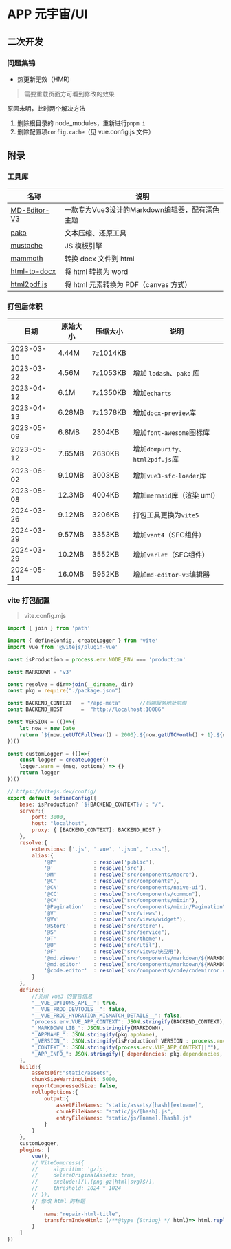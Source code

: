 # APP 元宇宙/UI

## 二次开发

### 问题集锦

* 热更新无效（HMR）
> 需要重载页面方可看到修改的效果

原因未明，此时两个解决方法

1. 删除根目录的 node_modules，重新进行`pnpm i`
2. 删除配置项`config.cache`（见 vue.config.js 文件）

## 附录

### 工具库

名称|说明
-|-
[MD-Editor-V3](https://github.com/imzbf/md-editor-v3)|一款专为Vue3设计的Markdown编辑器，配有深色主题
[pako](http://nodeca.github.io/pako)|文本压缩、还原工具
[mustache](https://github.com/janl/mustache.js)|JS 模板引擎
[mammoth](https://github.com/mwilliamson/mammoth.js)|转换 docx 文件到 html
[html-to-docx](https://github.com/privateOmega/html-to-docx)|将 html 转换为 word
[html2pdf.js](https://github.com/eKoopmans/html2pdf.js)|将 html 元素转换为 PDF（canvas 方式）

### 打包后体积

日期|原始大小|压缩大小|说明
-|-|-|-
2023-03-10|4.44M|`7z`1014KB|
2023-03-22|4.56M|`7z`1053KB|增加 `lodash`、`pako` 库
2023-04-12|6.1M|`7z`1350KB|增加`echarts`
2023-04-13|6.28MB|`7z`1378KB|增加`docx-preview`库
2023-05-09|6.8MB|2304KB|增加`font-awesome`图标库
2023-05-12|7.65MB|2630KB|增加`dompurify`、`html2pdf.js`库
2023-06-02|9.10MB|3003KB|增加`vue3-sfc-loader`库
2023-08-08|12.3MB|4004KB|增加`mermaid`库（渲染 uml）
2024-03-26|9.12MB|3206KB|打包工具更换为`vite5`
2024-03-29|9.57MB|3353KB|增加`vant4`（SFC组件）
2024-03-29|10.2MB|3552KB|增加`varlet`（SFC组件）
2024-05-14|16.0MB|5952KB|增加`md-editor-v3`编辑器

### vite 打包配置
> vite.config.mjs

```js
import { join } from 'path'

import { defineConfig, createLogger } from 'vite'
import vue from '@vitejs/plugin-vue'

const isProduction = process.env.NODE_ENV === 'production'

const MARKDOWN = 'v3'

const resolve = dir=>join(__dirname, dir)
const pkg = require("./package.json")

const BACKEND_CONTEXT   = "/app-meta"      //后端服务地址前缀
const BACKEND_HOST      =  "http://localhost:10086"

const VERSION = (()=>{
    let now = new Date
    return `${now.getUTCFullYear() - 2000}.${now.getUTCMonth() + 1}.${now.getUTCDate()}`
})()

const customLogger = (()=>{
    const logger = createLogger()
    logger.warn = (msg, options) => {}
    return logger
})()

// https://vitejs.dev/config/
export default defineConfig({
    base: isProduction? `${BACKEND_CONTEXT}/`: "/",
    server:{
        port: 3000,
        host: "localhost",
        proxy: { [BACKEND_CONTEXT]: BACKEND_HOST }
    },
    resolve:{
        extensions: ['.js', '.vue', '.json', ".css"],
        alias:{
            '@P'            : resolve('public'),
            '@'             : resolve('src'),                               //代码目录
            '@M'            : resolve("src/components/macro"),              //宏组件
            '@C'            : resolve("src/components"),                    //常用组件
            '@CN'           : resolve("src/components/naive-ui"),           //常用组件（适配 NaiveUI）
            '@CC'           : resolve("src/components/common"),             //常用组件（通用）
            '@CM'           : resolve("src/components/mixin"),              //mixin 组件
            '@Pagination'   : resolve("src/components/mixin/Pagination"),
            '@V'            : resolve("src/views"),                         //视图目录
            '@VW'           : resolve("src/views/widget"),
            '@Store'        : resolve("src/store"),
            '@S'            : resolve("src/service"),                       //接口相关
            '@T'            : resolve("src/theme"),                         //主题相关
            '@U'            : resolve("src/util"),                          //通用工具
            '@F'            : resolve("src/views/快应用"),
            '@md.viewer'    : resolve(`src/components/markdown/${MARKDOWN}/md.viewer.vue`),
            '@md.editor'    : resolve(`src/components/markdown/${MARKDOWN}/md.editor.vue`),
            '@code.editor'  : resolve(`src/components/code/codemirror.vue`),//代码编辑器，可选：codemirror、monaco（VsCode）
        }
    },
    define:{
        //关闭 vue3 的警告信息
        "__VUE_OPTIONS_API__": true,
        "__VUE_PROD_DEVTOOLS__": false,
        "__VUE_PROD_HYDRATION_MISMATCH_DETAILS__": false,
        "process.env.VUE_APP_CONTEXT": JSON.stringify(BACKEND_CONTEXT),
        "_MARKDOWN_LIB_": JSON.stringify(MARKDOWN),
        "_APPNAME_": JSON.stringify(pkg.appName),
        "_VERSION_": JSON.stringify(isProduction? VERSION : process.env.NODE_ENV),
        "_CONTEXT_": JSON.stringify(process.env.VUE_APP_CONTEXT||""),
        "_APP_INFO_": JSON.stringify({ dependencies: pkg.dependencies, devDependencies: pkg.devDependencies })
    },
    build:{
        assetsDir:"static/assets",
        chunkSizeWarningLimit: 5000,
        reportCompressedSize: false,
        rollupOptions:{
            output:{
                assetFileNames: "static/assets/[hash][extname]",
                chunkFileNames: "static/js/[hash].js",
                entryFileNames: "static/js/[name].[hash].js"
            }
        }
    },
    customLogger,
    plugins: [
        vue(),
        // ViteCompress({
        //     algorithm: 'gzip',
        //     deleteOriginalAssets: true,
        //     exclude:[/\.(png|gz|html|svg)$/],
        //     threshold: 1024 * 1024
        // }),
        // 修改 html 的标题
        {
            name:"repair-html-title",
            transformIndexHtml: (/**@type {String} */ html)=> html.replace("<%= title %>", pkg.appName)
        }
    ]
})
```
